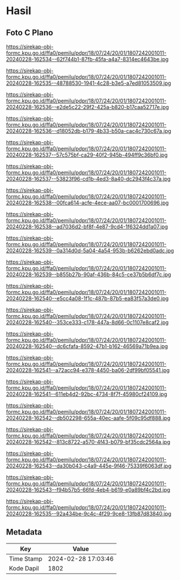 # Hasil

## Foto C Plano

https://sirekap-obj-formc.kpu.go.id/ffa0/pemilu/pdpr/18/07/24/20/01/1807242001011-20240228-162534--62f744b1-87fb-45fa-a4a7-8314ec4643be.jpg

https://sirekap-obj-formc.kpu.go.id/ffa0/pemilu/pdpr/18/07/24/20/01/1807242001011-20240228-162535--48788530-1941-4c28-b3e5-a7ed81053509.jpg

https://sirekap-obj-formc.kpu.go.id/ffa0/pemilu/pdpr/18/07/24/20/01/1807242001011-20240228-162536--e2de5c22-29f2-425a-b820-b17caa52717e.jpg

https://sirekap-obj-formc.kpu.go.id/ffa0/pemilu/pdpr/18/07/24/20/01/1807242001011-20240228-162536--d18052db-b179-4b33-b50a-cac4c730c67a.jpg

https://sirekap-obj-formc.kpu.go.id/ffa0/pemilu/pdpr/18/07/24/20/01/1807242001011-20240228-162537--57c575bf-ca29-40f2-945b-494ff9c36bf0.jpg

https://sirekap-obj-formc.kpu.go.id/ffa0/pemilu/pdpr/18/07/24/20/01/1807242001011-20240228-162537--53823f96-cd1b-4ed3-8a40-dc2943f4c37a.jpg

https://sirekap-obj-formc.kpu.go.id/ffa0/pemilu/pdpr/18/07/24/20/01/1807242001011-20240228-162538--00fca614-acfe-4ece-aa07-bc0001700696.jpg

https://sirekap-obj-formc.kpu.go.id/ffa0/pemilu/pdpr/18/07/24/20/01/1807242001011-20240228-162538--ad7036d2-bf8f-4e87-9cd4-1f6324dd1a07.jpg

https://sirekap-obj-formc.kpu.go.id/ffa0/pemilu/pdpr/18/07/24/20/01/1807242001011-20240228-162539--0a314d0d-5a04-4a54-953b-b6262ebd0adc.jpg

https://sirekap-obj-formc.kpu.go.id/ffa0/pemilu/pdpr/18/07/24/20/01/1807242001011-20240228-162539--b855b27b-90af-436b-84c5-ce37b5b6df7c.jpg

https://sirekap-obj-formc.kpu.go.id/ffa0/pemilu/pdpr/18/07/24/20/01/1807242001011-20240228-162540--e5cc4a08-1f1c-487b-87b5-ea83f57a3de0.jpg

https://sirekap-obj-formc.kpu.go.id/ffa0/pemilu/pdpr/18/07/24/20/01/1807242001011-20240228-162540--353ce333-c178-447a-8d66-0c1107e8caf2.jpg

https://sirekap-obj-formc.kpu.go.id/ffa0/pemilu/pdpr/18/07/24/20/01/1807242001011-20240228-162540--dc6cfafa-8592-47b1-b162-46569a71b9ea.jpg

https://sirekap-obj-formc.kpu.go.id/ffa0/pemilu/pdpr/18/07/24/20/01/1807242001011-20240228-162541--a72acc94-e378-4450-ba06-2df99bf05541.jpg

https://sirekap-obj-formc.kpu.go.id/ffa0/pemilu/pdpr/18/07/24/20/01/1807242001011-20240228-162541--611eb4d2-92bc-4734-8f7f-45980cf24109.jpg

https://sirekap-obj-formc.kpu.go.id/ffa0/pemilu/pdpr/18/07/24/20/01/1807242001011-20240228-162542--db502298-655a-40ec-aafe-5f09c95df888.jpg

https://sirekap-obj-formc.kpu.go.id/ffa0/pemilu/pdpr/18/07/24/20/01/1807242001011-20240228-162542--813c8722-a570-4f43-b079-bf35cdc2564a.jpg

https://sirekap-obj-formc.kpu.go.id/ffa0/pemilu/pdpr/18/07/24/20/01/1807242001011-20240228-162543--da30b043-c4a9-445e-9f46-75339f6063df.jpg

https://sirekap-obj-formc.kpu.go.id/ffa0/pemilu/pdpr/18/07/24/20/01/1807242001011-20240228-162543--f94b57b5-66fd-4eb4-b619-e0a89bf4c2bd.jpg

https://sirekap-obj-formc.kpu.go.id/ffa0/pemilu/pdpr/18/07/24/20/01/1807242001011-20240228-162535--92a434be-9c4c-4f29-9ce8-13fb87d83840.jpg


## Metadata

| Key        | Value               |
| ---------- | ------------------- |
| Time Stamp | 2024-02-28 17:03:46 |
| Kode Dapil | 1802                |



